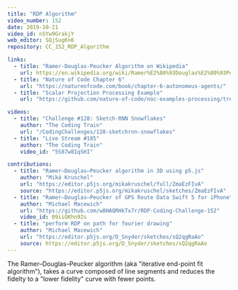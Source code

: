 ```yaml
---
title: "RDP Algorithm"
video_number: 152
date: 2019-10-21
video_id: nSYw9GrakjY
web_editor: SQjSugKn6
repository: CC_152_RDP_Algorithm

links:
  - title: "Ramer-Douglas-Peucker Algorithm on Wikipedia"
    url: https://en.wikipedia.org/wiki/Ramer%E2%80%93Douglas%E2%80%93Peucker_algorithm
  - title: "Nature of Code Chapter 6"
    url: "https://natureofcode.com/book/chapter-6-autonomous-agents/"
  - title: "Scalar Projection Processing Example"
    url: "https://github.com/nature-of-code/noc-examples-processing/tree/master/chp06_agents/SimpleScalarProjection"

videos:
  - title: "Challenge #128: Sketch-RNN Snowflakes"
    author: "The Coding Train"
    url: "/CodingChallenges/128-sketchrnn-snowflakes"
  - title: "Live Stream #185"
    author: "The Coding Train"
    video_id: "5S87w8IqSHI"

contributions:
  - title: "Ramer–Douglas–Peucker algorithm in 3D using p5.js"
    author: "Miká Kruschel"
    url: "https://editor.p5js.org/mikakruschel/full/ZmaEzFIvA"
    source: "https://editor.p5js.org/mikakruschel/sketches/ZmaEzFIvA"
  - title: "Ramer–Douglas–Peucker of GPS Route Data Swift 5 for iPhone"
    author: "Michael Macewich"
    url: "https://github.com/w8HAQRHkTx7r/RDP-Coding-Challenge-152"
    video_id: 09iiGKhn92s
  - title: "perform RDP on path for fourier drawing"
    author: "Michael Macewich"
    url: "https://editor.p5js.org/D_Snyder/sketches/sQ2qgRaAo"
    source: https://editor.p5js.org/D_Snyder/sketches/sQ2qgRaAo
---
```


The Ramer–Douglas–Peucker algorithm (aka "iterative end-point fit algorithm"), takes a curve composed of line segments and reduces the fidelty to a "lower fidelity" curve with fewer points.

